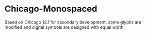 # Chicago-Monospaced
 Based on Chicago 12.1 for secondary development, some glyphs are modified and digital symbols are designed with equal width.
